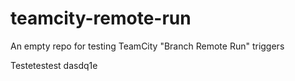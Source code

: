 # teamcity-remote-run

An empty repo for testing TeamCity "Branch Remote Run" triggers


Testetestest
dasdq1e